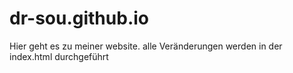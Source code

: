 # dr-sou.github.io

Hier geht es zu meiner website.
alle Veränderungen werden in der index.html durchgeführt 

